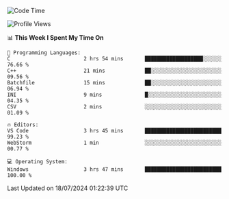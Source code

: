 <!--START_SECTION:waka-->
![Code Time](http://img.shields.io/badge/Code%20Time-675%20hrs%2034%20mins-blue)

![Profile Views](http://img.shields.io/badge/Profile%20Views-1-blue)

📊 **This Week I Spent My Time On** 

```text
💬 Programming Languages: 
C                        2 hrs 54 mins       ███████████████████░░░░░░   76.66 % 
C++                      21 mins             ██░░░░░░░░░░░░░░░░░░░░░░░   09.56 % 
Batchfile                15 mins             ██░░░░░░░░░░░░░░░░░░░░░░░   06.94 % 
INI                      9 mins              █░░░░░░░░░░░░░░░░░░░░░░░░   04.35 % 
CSV                      2 mins              ░░░░░░░░░░░░░░░░░░░░░░░░░   01.09 % 

🔥 Editors: 
VS Code                  3 hrs 45 mins       █████████████████████████   99.23 % 
WebStorm                 1 min               ░░░░░░░░░░░░░░░░░░░░░░░░░   00.77 % 

💻 Operating System: 
Windows                  3 hrs 47 mins       █████████████████████████   100.00 % 
```


 Last Updated on 18/07/2024 01:22:39 UTC
<!--END_SECTION:waka-->
